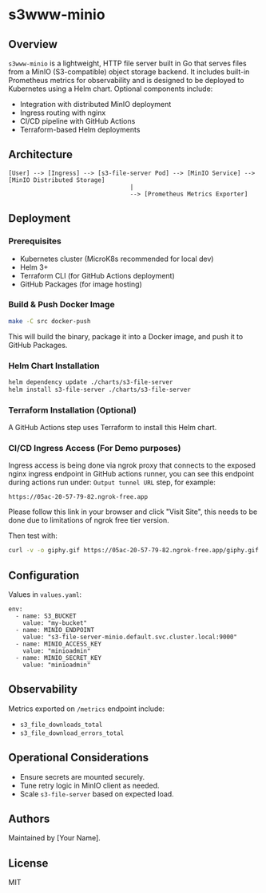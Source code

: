 
# s3www-minio

## Overview

`s3www-minio` is a lightweight, HTTP file server built in Go that serves files from a MinIO (S3-compatible) object storage backend. It includes built-in Prometheus metrics for observability and is designed to be deployed to Kubernetes using a Helm chart. Optional components include:

- Integration with distributed MinIO deployment
- Ingress routing with nginx
- CI/CD pipeline with GitHub Actions
- Terraform-based Helm deployments

## Architecture

```
[User] --> [Ingress] --> [s3-file-server Pod] --> [MinIO Service] --> [MinIO Distributed Storage]
                                  |
                                  --> [Prometheus Metrics Exporter]
```

## Deployment

### Prerequisites

- Kubernetes cluster (MicroK8s recommended for local dev)
- Helm 3+
- Terraform CLI (for GitHub Actions deployment)
- GitHub Packages (for image hosting)

### Build & Push Docker Image

```sh
make -C src docker-push
```

This will build the binary, package it into a Docker image, and push it to GitHub Packages.

### Helm Chart Installation

```sh
helm dependency update ./charts/s3-file-server
helm install s3-file-server ./charts/s3-file-server
```

### Terraform Installation (Optional)

A GitHub Actions step uses Terraform to install this Helm chart.

### CI/CD Ingress Access (For Demo purposes)

Ingress access is being done via ngrok proxy that connects to the exposed nginx ingress endpoint in GitHub actions runner, you can see this endpoint during actions run under:  `Output tunnel URL` step, for example:

```
https://05ac-20-57-79-82.ngrok-free.app
```

Please follow this link in your browser and click "Visit Site", this needs to be done due to limitations of ngrok free tier version.

Then test with:

```sh
curl -v -o giphy.gif https://05ac-20-57-79-82.ngrok-free.app/giphy.gif
```

## Configuration

Values in `values.yaml`:

```
env:
  - name: S3_BUCKET
    value: "my-bucket"
  - name: MINIO_ENDPOINT
    value: "s3-file-server-minio.default.svc.cluster.local:9000"
  - name: MINIO_ACCESS_KEY
    value: "minioadmin"
  - name: MINIO_SECRET_KEY
    value: "minioadmin"
```

## Observability

Metrics exported on `/metrics` endpoint include:

- `s3_file_downloads_total`
- `s3_file_download_errors_total`

## Operational Considerations

- Ensure secrets are mounted securely.
- Tune retry logic in MinIO client as needed.
- Scale `s3-file-server` based on expected load.

## Authors

Maintained by [Your Name].

## License

MIT